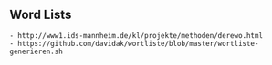

## Word Lists

    - http://www1.ids-mannheim.de/kl/projekte/methoden/derewo.html 
    - https://github.com/davidak/wortliste/blob/master/wortliste-generieren.sh
